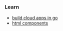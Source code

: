 ### Learn

- [build cloud apps in go](https://www.golang.dk/courses/build-cloud-apps-in-go)
- [html components](https://www.gomponents.com/)